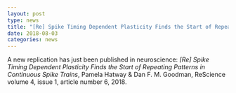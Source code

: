 ```yaml
---
layout: post
type: news
title: "[Re] Spike Timing Dependent Plasticity Finds the Start of Repeating Patterns in Continuous Spike Trains"
date: 2018-08-03
categories: news
---
```


A new replication has just been published in neuroscience: *[Re] Spike Timing Dependent Plasticity Finds the Start of Repeating Patterns in Continuous Spike Trains*,
Pamela Hatway & Dan F. M. Goodman, ReScience volume 4, issue 1, article number 6, 2018.
